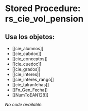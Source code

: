 # Stored Procedure: rs_cie_vol_pension

## Usa los objetos:
- [[cie_alumnos]]
- [[cie_cabdoc]]
- [[cie_conceptos]]
- [[cie_cuedoc]]
- [[cie_grados]]
- [[cie_interes]]
- [[cie_interes_rango]]
- [[cie_talranfehas]]
- [[Fn_Gen_Fecha]]
- [[NumToEAN128]]

*No code available.*
